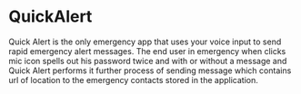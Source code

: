 # QuickAlert
Quick Alert is the only emergency app that uses your voice input to send rapid emergency alert messages. The end user in emergency when clicks mic icon spells out his password twice and with or without a message and Quick Alert performs it further process of sending message which contains url of location to the emergency contacts stored in the application.
